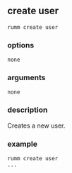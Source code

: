 ## create user

```
rumm create user
```

### options

```
none
```

### arguments

```
none
```

### description
Creates a new user.

### example

```
rumm create user
...
```